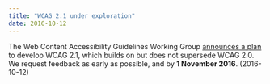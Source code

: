 ```yaml
---
title: "WCAG 2.1 under exploration"
date: 2016-10-12
---
```

<p>The Web Content Accessibility Guidelines Working Group <a href="https://www.w3.org/blog/2016/10/wcag-2-1-under-exploration/">announces a plan</a> to develop WCAG 2.1, which builds on but does not supersede WCAG 2.0. We request feedback as early as possible, and by <strong>1 November 2016</strong>.  (<span class="date">2016-10-12</span>)</p>